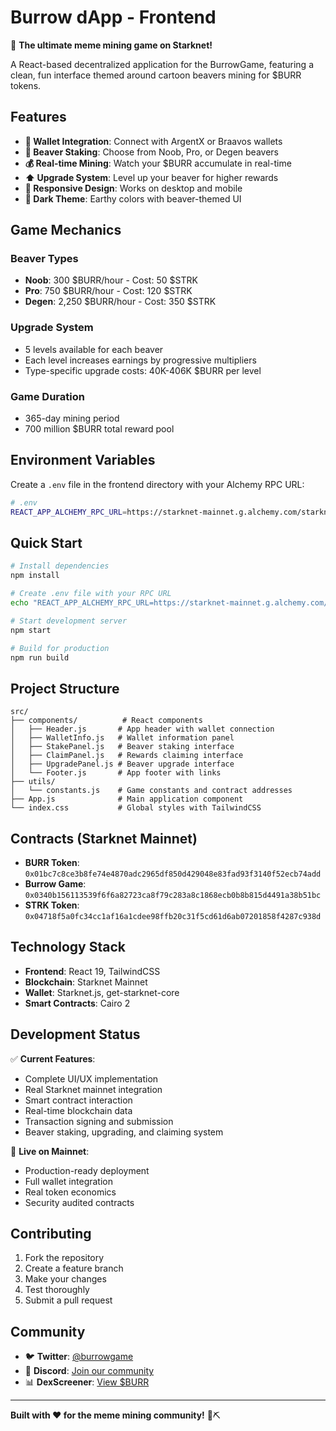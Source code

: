 # Burrow dApp - Frontend

🦫 **The ultimate meme mining game on Starknet!**

A React-based decentralized application for the BurrowGame, featuring a clean, fun interface themed around cartoon beavers mining for $BURR tokens.

## Features

- **🏦 Wallet Integration**: Connect with ArgentX or Braavos wallets
- **🦫 Beaver Staking**: Choose from Noob, Pro, or Degen beavers
- **💰 Real-time Mining**: Watch your $BURR accumulate in real-time
- **⬆️ Upgrade System**: Level up your beaver for higher rewards
- **📱 Responsive Design**: Works on desktop and mobile
- **🎨 Dark Theme**: Earthy colors with beaver-themed UI

## Game Mechanics

### Beaver Types
- **Noob**: 300 $BURR/hour - Cost: 50 $STRK
- **Pro**: 750 $BURR/hour - Cost: 120 $STRK  
- **Degen**: 2,250 $BURR/hour - Cost: 350 $STRK

### Upgrade System
- 5 levels available for each beaver
- Each level increases earnings by progressive multipliers
- Type-specific upgrade costs: 40K-406K $BURR per level

### Game Duration
- 365-day mining period
- 700 million $BURR total reward pool

## Environment Variables

Create a `.env` file in the frontend directory with your Alchemy RPC URL:

```bash
# .env
REACT_APP_ALCHEMY_RPC_URL=https://starknet-mainnet.g.alchemy.com/starknet/version/rpc/v0_8/YOUR_API_KEY
```

## Quick Start

```bash
# Install dependencies
npm install

# Create .env file with your RPC URL
echo "REACT_APP_ALCHEMY_RPC_URL=https://starknet-mainnet.g.alchemy.com/starknet/version/rpc/v0_8/YOUR_API_KEY" > .env

# Start development server
npm start

# Build for production
npm run build
```

## Project Structure

```
src/
├── components/          # React components
│   ├── Header.js       # App header with wallet connection
│   ├── WalletInfo.js   # Wallet information panel
│   ├── StakePanel.js   # Beaver staking interface
│   ├── ClaimPanel.js   # Rewards claiming interface
│   ├── UpgradePanel.js # Beaver upgrade interface
│   └── Footer.js       # App footer with links
├── utils/
│   └── constants.js    # Game constants and contract addresses
├── App.js              # Main application component
└── index.css           # Global styles with TailwindCSS
```

## Contracts (Starknet Mainnet)

- **BURR Token**: `0x01bc7c8ce3b8fe74e4870adc2965df850d429048e83fad93f3140f52ecb74add`
- **Burrow Game**: `0x0340b156113539f6f6a82723ca8f79c283a8c1868ecb0b8b815d4491a38b51bc`
- **STRK Token**: `0x04718f5a0fc34cc1af16a1cdee98ffb20c31f5cd61d6ab07201858f4287c938d`

## Technology Stack

- **Frontend**: React 19, TailwindCSS
- **Blockchain**: Starknet Mainnet
- **Wallet**: Starknet.js, get-starknet-core
- **Smart Contracts**: Cairo 2

## Development Status

✅ **Current Features**:
- Complete UI/UX implementation
- Real Starknet mainnet integration
- Smart contract interaction
- Real-time blockchain data
- Transaction signing and submission
- Beaver staking, upgrading, and claiming system

🚀 **Live on Mainnet**:
- Production-ready deployment
- Full wallet integration
- Real token economics
- Security audited contracts

## Contributing

1. Fork the repository
2. Create a feature branch
3. Make your changes
4. Test thoroughly
5. Submit a pull request

## Community

- 🐦 **Twitter**: [@burrowgame](https://twitter.com/burrowgame)
- 💬 **Discord**: [Join our community](https://discord.gg/burrowgame)
- 📊 **DexScreener**: [View $BURR](https://dexscreener.com/starknet/burr)

---

**Built with ❤️ for the meme mining community!** 🦫⛏️

